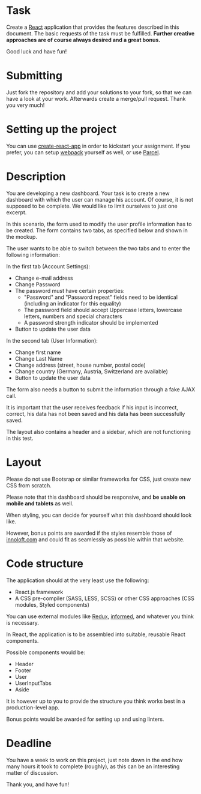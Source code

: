# Task

Create a [React](https://reactjs.org) application that provides the features described in this document.
The basic requests of the task must be fulfilled. **Further creative approaches are of course always desired and a great bonus.**

Good luck and have fun!

# Submitting

Just fork the repository and add your solutions to your fork, so that we can have a look at your work. Afterwards create a merge/pull request. Thank you very much!

# Setting up the project

You can use [create-react-app](https://facebook.github.io/create-react-app/) in order to kickstart your assignment. 
If you prefer, you can setup [webpack](https://webpack.github.io) yourself as well, or use [Parcel](https://parceljs.org).

# Description

You are developing a new dashboard. Your task is to create a new dashboard with which the user can manage his account.
Of course, it is not supposed to be complete. We would like to limit ourselves to just one excerpt.

In this scenario, the form used to modify the user profile information has to be created. 
The form contains two tabs, as specified below and shown in the mockup.

The user wants to be able to switch between the two tabs and to enter the following information:

In the first tab (Account Settings):

- Change e-mail address
- Change Password
- The password must have certain properties:
  - "Password" and "Password repeat" fields need to be identical (including an indicator for this equality)
  - The password field should accept Uppercase letters, lowercase letters, numbers and special characters
  - A password strength indicator should be implemented
- Button to update the user data

In the second tab (User Information):

- Change first name
- Change Last Name
- Change address (street, house number, postal code)
- Change country (Germany, Austria, Switzerland are available)
- Button to update the user data

The form also needs a button to submit the information through a fake AJAX call.

It is important that the user receives feedback if his input is incorrect, correct, his data has not been saved and his data has been successfully saved.

The layout also contains a header and a sidebar, which are not functioning in this test.

# Layout

Please do not use Bootsrap or similar frameworks for CSS, just create new CSS from scratch.

Please note that this dashboard should be responsive, and **be usable on mobile and tablets** as well.

When styling, you can decide for yourself what this dashboard should look like.

However, bonus points are awarded if the styles resemble those of [innoloft.com](https://innoloft.com/home) and could fit as seamlessly as possible within that website.

# Code structure

The application should at the very least use the following:

- React.js framework
- A CSS pre-compiler (SASS, LESS, SCSS) or other CSS approaches (CSS modules, Styled components)

You can use external modules like [Redux](https://redux.js.org), [informed](https://joepuzzo.github.io/informed/), and whatever you think is necessary.

In React, the application is to be assembled into suitable, reusable React components.

Possible components would be:

- Header
- Footer
- User
- UserInputTabs
- Aside

It is however up to you to provide the structure you think works best in a production-level app.

Bonus points would be awarded for setting up and using linters.

# Deadline

You have a week to work on this project, just note down in the end how many hours it took to complete (roughly), as this can be an interesting matter of discussion.

Thank you, and have fun!
